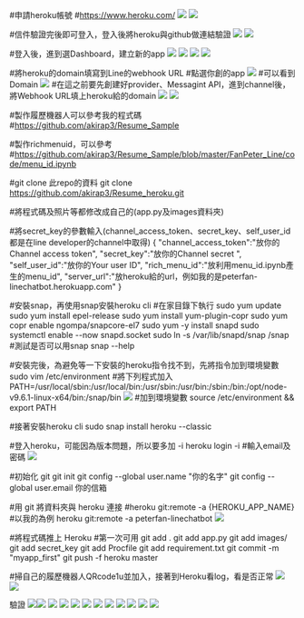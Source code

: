 #申請heroku帳號
#https://www.heroku.com/
![](https://d2mxuefqeaa7sj.cloudfront.net/s_6821BBFEC8BF15BA1EF1820CB3BB5BC315A16B77CD3F556FF6B44192AB1B2207_1543079272446_image.png)
![](https://d2mxuefqeaa7sj.cloudfront.net/s_6821BBFEC8BF15BA1EF1820CB3BB5BC315A16B77CD3F556FF6B44192AB1B2207_1543079326695_image.png)

#信件驗證完後即可登入，登入後將heroku與github做連結驗證
![](https://d2mxuefqeaa7sj.cloudfront.net/s_6821BBFEC8BF15BA1EF1820CB3BB5BC315A16B77CD3F556FF6B44192AB1B2207_1543079827285_image.png)
![](https://d2mxuefqeaa7sj.cloudfront.net/s_6821BBFEC8BF15BA1EF1820CB3BB5BC315A16B77CD3F556FF6B44192AB1B2207_1543079434141_image.png)

#登入後，進到選Dashboard，建立新的app
![](https://d2mxuefqeaa7sj.cloudfront.net/s_6821BBFEC8BF15BA1EF1820CB3BB5BC315A16B77CD3F556FF6B44192AB1B2207_1543080748354_image.png)
![](https://d2mxuefqeaa7sj.cloudfront.net/s_6821BBFEC8BF15BA1EF1820CB3BB5BC315A16B77CD3F556FF6B44192AB1B2207_1543080701946_image.png)
![](https://d2mxuefqeaa7sj.cloudfront.net/s_6821BBFEC8BF15BA1EF1820CB3BB5BC315A16B77CD3F556FF6B44192AB1B2207_1543080848346_image.png)
![](https://d2mxuefqeaa7sj.cloudfront.net/s_6821BBFEC8BF15BA1EF1820CB3BB5BC315A16B77CD3F556FF6B44192AB1B2207_1543080888908_image.png)

#將heroku的domain填寫到Line的webhook URL
#點選你創的app
![](https://d2mxuefqeaa7sj.cloudfront.net/s_6821BBFEC8BF15BA1EF1820CB3BB5BC315A16B77CD3F556FF6B44192AB1B2207_1543081058101_image.png)
#可以看到Domain
![](https://d2mxuefqeaa7sj.cloudfront.net/s_6821BBFEC8BF15BA1EF1820CB3BB5BC315A16B77CD3F556FF6B44192AB1B2207_1543081191050_image.png)
#在這之前要先創建好provider、Messagint API，進到channel後，將Webhook URL填上heroku給的domain
![](https://d2mxuefqeaa7sj.cloudfront.net/s_6821BBFEC8BF15BA1EF1820CB3BB5BC315A16B77CD3F556FF6B44192AB1B2207_1543081346159_image.png)
![](https://d2mxuefqeaa7sj.cloudfront.net/s_6821BBFEC8BF15BA1EF1820CB3BB5BC315A16B77CD3F556FF6B44192AB1B2207_1543081428609_image.png)

#製作履歷機器人可以參考我的程式碼
#https://github.com/akirap3/Resume_Sample

#製作richmenuid，可以參考
#https://github.com/akirap3/Resume_Sample/blob/master/FanPeter_Line/code/menu_id.ipynb

#git clone 此repo的資料
git clone https://github.com/akirap3/Resume_heroku.git

#將程式碼及照片等都修改成自己的(app.py及images資料夾)

#將secret_key的參數輸入(channel_access_token、secret_key、self_user_id都是在line developer的channel中取得)
{
 "channel_access_token":"放你的Channel access token",
  "secret_key":"放你的Channel secret ",
  "self_user_id":"放你的Your user ID",
  "rich_menu_id":"放利用menu_id.ipynb產生的menu_id",
  "server_url":"放heroku給的url，例如我的是peterfan-linechatbot.herokuapp.com"
}

#安裝snap，再使用snap安裝heroku cli
#在家目錄下執行
sudo yum update
sudo yum install epel-release
sudo yum install yum-plugin-copr
sudo yum copr enable ngompa/snapcore-el7
sudo yum -y install snapd
sudo systemctl enable --now snapd.socket
sudo ln -s /var/lib/snapd/snap /snap
#測試是否可以用snap
snap --help

#安裝完後，為避免等一下安裝的heroku指令找不到，先將指令加到環境變數
sudo vim /etc/environment
#將下列程式加入
PATH=/usr/local/sbin:/usr/local/bin:/usr/sbin:/usr/bin:/sbin:/bin:/opt/node-v9.6.1-linux-x64/bin:/snap/bin
![](https://d2mxuefqeaa7sj.cloudfront.net/s_6821BBFEC8BF15BA1EF1820CB3BB5BC315A16B77CD3F556FF6B44192AB1B2207_1543085775557_image.png)
#加到環境變數
source /etc/environment && export PATH

#接著安裝heroku cli
sudo snap install heroku --classic

#登入heroku，可能因為版本問題，所以要多加 -i
heroku login -i
#輸入email及密碼
![](https://d2mxuefqeaa7sj.cloudfront.net/s_6821BBFEC8BF15BA1EF1820CB3BB5BC315A16B77CD3F556FF6B44192AB1B2207_1543086554948_image.png)

#初始化 git
git init
git config --global user.name "你的名字"
git config --global user.email 你的信箱

#用 git 將資料夾與 heroku 連接
#heroku git:remote -a {HEROKU_APP_NAME}
#以我的為例
heroku git:remote -a peterfan-linechatbot
![](https://d2mxuefqeaa7sj.cloudfront.net/s_6821BBFEC8BF15BA1EF1820CB3BB5BC315A16B77CD3F556FF6B44192AB1B2207_1543087027476_image.png)

#將程式碼推上 Heroku
#第一次可用 git add .
git add app.py
git add images/
git add secret_key
git add Procfile
git add requirement.txt
git commit -m "myapp_first"
git push -f heroku master

#掃自己的履歷機器人QRcode1u並加入，接著到Heroku看log，看是否正常
![](https://d2mxuefqeaa7sj.cloudfront.net/s_6821BBFEC8BF15BA1EF1820CB3BB5BC315A16B77CD3F556FF6B44192AB1B2207_1543087261991_image.png)
![](https://d2mxuefqeaa7sj.cloudfront.net/s_6821BBFEC8BF15BA1EF1820CB3BB5BC315A16B77CD3F556FF6B44192AB1B2207_1543087879977_image.png)

驗證
![](https://d2mxuefqeaa7sj.cloudfront.net/s_6821BBFEC8BF15BA1EF1820CB3BB5BC315A16B77CD3F556FF6B44192AB1B2207_1543088559860_20181125_IMG_5961.PNG)![](https://d2mxuefqeaa7sj.cloudfront.net/s_6821BBFEC8BF15BA1EF1820CB3BB5BC315A16B77CD3F556FF6B44192AB1B2207_1543088581195_20181125_IMG_5962.PNG)
![](https://d2mxuefqeaa7sj.cloudfront.net/s_6821BBFEC8BF15BA1EF1820CB3BB5BC315A16B77CD3F556FF6B44192AB1B2207_1543088579589_20181125_IMG_5963.PNG)
![](https://d2mxuefqeaa7sj.cloudfront.net/s_6821BBFEC8BF15BA1EF1820CB3BB5BC315A16B77CD3F556FF6B44192AB1B2207_1543088579346_20181125_IMG_5964.PNG)
![](https://d2mxuefqeaa7sj.cloudfront.net/s_6821BBFEC8BF15BA1EF1820CB3BB5BC315A16B77CD3F556FF6B44192AB1B2207_1543088579924_20181125_IMG_5965.PNG)
![](https://d2mxuefqeaa7sj.cloudfront.net/s_6821BBFEC8BF15BA1EF1820CB3BB5BC315A16B77CD3F556FF6B44192AB1B2207_1543088580498_20181125_IMG_5966.PNG)
![](https://d2mxuefqeaa7sj.cloudfront.net/s_6821BBFEC8BF15BA1EF1820CB3BB5BC315A16B77CD3F556FF6B44192AB1B2207_1543088580249_20181125_IMG_5967.PNG)
![](https://d2mxuefqeaa7sj.cloudfront.net/s_6821BBFEC8BF15BA1EF1820CB3BB5BC315A16B77CD3F556FF6B44192AB1B2207_1543088580715_20181125_IMG_5968.PNG)
![](https://d2mxuefqeaa7sj.cloudfront.net/s_6821BBFEC8BF15BA1EF1820CB3BB5BC315A16B77CD3F556FF6B44192AB1B2207_1543088579057_20181125_IMG_5969.PNG)
![](https://d2mxuefqeaa7sj.cloudfront.net/s_6821BBFEC8BF15BA1EF1820CB3BB5BC315A16B77CD3F556FF6B44192AB1B2207_1543088581607_20181125_IMG_5970.PNG)
![](https://d2mxuefqeaa7sj.cloudfront.net/s_6821BBFEC8BF15BA1EF1820CB3BB5BC315A16B77CD3F556FF6B44192AB1B2207_1543088760141_20181125_IMG_5972.PNG)
![](https://d2mxuefqeaa7sj.cloudfront.net/s_6821BBFEC8BF15BA1EF1820CB3BB5BC315A16B77CD3F556FF6B44192AB1B2207_1543088759875_20181125_IMG_5973.PNG)

